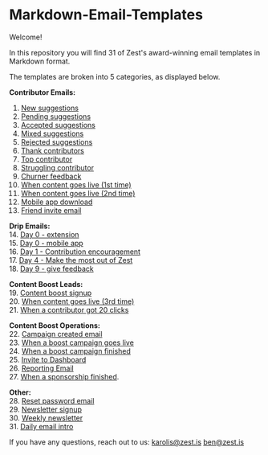 # Markdown-Email-Templates

Welcome!

In this repository you will find 31 of Zest's award-winning email templates in Markdown format.

The templates are broken into 5 categories, as displayed below.

**Contributor Emails:**
1. [New suggestions](https://github.com/zestis/Markdown-Email-Templates/blob/master/New%20Suggestions.md)
2. [Pending suggestions](https://github.com/zestis/Markdown-Email-Templates/blob/master/Pending%20Suggestions.md)
3. [Accepted suggestions](https://github.com/zestis/Markdown-Email-Templates/blob/master/Accepted%20Suggestions.md)
4. [Mixed suggestions](https://github.com/zestis/Markdown-Email-Templates/blob/master/Mixed%20Suggestions.md)
5. [Rejected suggestions](https://github.com/zestis/Markdown-Email-Templates/blob/master/Rejected%20Suggestions.md)
6. [Thank contributors](https://github.com/zestis/Markdown-Email-Templates/blob/master/Thank%20Contributors.md)
7. [Top contributor](https://github.com/zestis/Markdown-Email-Templates/blob/master/Top%20Contributor.md)
8. [Struggling contributor](https://github.com/zestis/Markdown-Email-Templates/blob/master/Struggling%20contributor.md)
9. [Churner feedback](https://github.com/zestis/Markdown-Email-Templates/blob/master/Churner%20feedback.md)
10. [When content goes live (1st time)](https://github.com/zestis/Markdown-Email-Templates/blob/master/When%20Content%20Goes%20Live%20-%20First%20Time.md)
11. [When content goes live (2nd time)](https://github.com/zestis/Markdown-Email-Templates/blob/master/emails/When%20Content%20Goes%20Live%20-%20Third%20Time.md)
12. [Mobile app download](https://github.com/zestis/Markdown-Email-Templates/blob/master/Mobile%20app%20download.md)
13. [Friend invite email](https://github.com/zestis/Markdown-Email-Templates/blob/master/Friend%20invite%20email.md)

**Drip Emails:**  
14. [Day 0 - extension](https://github.com/zestis/Markdown-Email-Templates/blob/master/Day%200%20-%20Extension.md)  
15. [Day 0 - mobile app](https://github.com/zestis/Markdown-Email-Templates/blob/master/Day%200%20-%20Mobile%20App.md)  
16. [Day 1 - Contribution encouragement](https://github.com/zestis/Markdown-Email-Templates/blob/master/Day%201%20-%20Contribution%20Encouragement.md)  
17. [Day 4 - Make the most out of Zest](https://github.com/zestis/Markdown-Email-Templates/blob/master/Day%204%20-%20Make%20the%20most%20out%20of%20Zest.md)    
18. [Day 9 - give feedback](https://github.com/zestis/Markdown-Email-Templates/blob/master/Day%209%20-%20give%20feedback.md)  

**Content Boost Leads:**  
19. [Content boost signup](https://github.com/zestis/Markdown-Email-Templates/blob/master/Content%20boost%20signup.md)   
20. [When content goes live (3rd time)](https://github.com/zestis/Markdown-Email-Templates/blob/master/When%20Content%20Goes%20Live%20-%20Third%20Time.md)  
21. [When a contributor got 20 clicks](https://github.com/zestis/Markdown-Email-Templates/blob/master/When%20a%20contributor%20got%2020%20clicks.md)    

**Content Boost Operations:**  
22. [Campaign created email](https://github.com/zestis/Markdown-Email-Templates/blob/master/Campaign%20created%20email.md)  
23. [When a boost campaign goes live](https://github.com/zestis/Markdown-Email-Templates/blob/master/When%20a%20boost%20campaign%20goes%20live.md)  
24. [When a boost campaign finished](https://github.com/zestis/Markdown-Email-Templates/blob/master/When%20a%20boost%20campaign%20finished.md)  
25. [Invite to Dashboard](https://github.com/zestis/Markdown-Email-Templates/blob/master/Invite%20to%20Dashboard.md)  
26. [Reporting Email](https://github.com/zestis/Markdown-Email-Templates/blob/master/Reporting%20Email.md)  
27. [When a sponsorship finished](https://github.com/zestis/Markdown-Email-Templates/blob/master/When%20a%20sponsorship%20finished.md). 

**Other:**  
28. [Reset password email](https://github.com/zestis/Markdown-Email-Templates/blob/master/Reset%20password%20email.md)  
29. [Newsletter signup](https://github.com/zestis/Markdown-Email-Templates/blob/master/Newsletter%20signup.md)  
30. [Weekly newsletter](https://github.com/zestis/Markdown-Email-Templates/blob/master/Weekly%20Newsletter.md)  
31. [Daily email intro](https://github.com/zestis/Markdown-Email-Templates/blob/master/Daily%20email%20intro.md)  


If you have any questions, reach out to us:
karolis@zest.is
ben@zest.is
